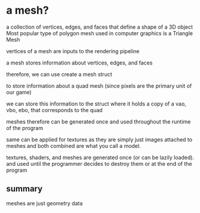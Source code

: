 # a mesh?

a collection of vertices, edges, and faces that define a shape of a 3D object
Most popular type of polygon mesh used in computer graphics is a Triangle Mesh

vertices of a mesh are inputs to the rendering pipeline

a mesh stores information about vertices, edges, and faces

therefore, we can use create a mesh struct

to store information about a quad mesh (since pixels are the primary
unit of our game)

we can store this information to the struct where it holds a copy of a
vao, vbo, ebo, that corresponds to the quad

meshes therefore can be generated once and used throughout the runtime of
the program

same can be applied for textures as they are simply just images attached to meshes
and both combined are what you call a model.


textures, shaders, and meshes are generated once (or can be lazily loaded).
and used until the programmer decides to destroy them or at the end of the
program

## summary

meshes are just geometry data
